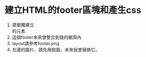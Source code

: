 # 建立HTML的footer區塊和產生css
1. 請單獨建立 <footer>的元素
2. 這個footer未來會整合到我的網頁內
3. layout請參考footer.png
4. 左邊的圖片，請先用假圖，未來我會替換它。
